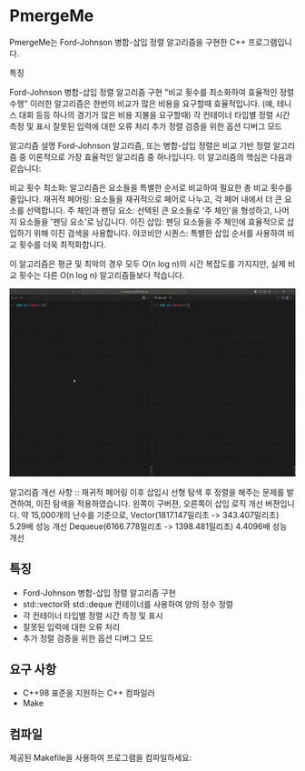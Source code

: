 # PmergeMe

PmergeMe는 Ford-Johnson 병합-삽입 정렬 알고리즘을 구현한 C++ 프로그램입니다. 

특징

Ford-Johnson 병합-삽입 정렬 알고리즘 구현
"비교 횟수를 최소화하여 효율적인 정렬 수행" 이러한 알고리즘은 한번의 비교가 많은 비용을 요구할때 효율적입니다. (예, 테니스 대회 등등 하나의 경기가 많은 비용 지불을 요구할때)
각 컨테이너 타입별 정렬 시간 측정 및 표시
잘못된 입력에 대한 오류 처리
추가 정렬 검증을 위한 옵션 디버그 모드

알고리즘 설명
Ford-Johnson 알고리즘, 또는 병합-삽입 정렬은 비교 기반 정렬 알고리즘 중 이론적으로 가장 효율적인 알고리즘 중 하나입니다. 이 알고리즘의 핵심은 다음과 같습니다:

비교 횟수 최소화: 알고리즘은 요소들을 특별한 순서로 비교하여 필요한 총 비교 횟수를 줄입니다.
재귀적 페어링: 요소들을 재귀적으로 페어로 나누고, 각 페어 내에서 더 큰 요소를 선택합니다.
주 체인과 펜딩 요소: 선택된 큰 요소들로 '주 체인'을 형성하고, 나머지 요소들을 '펜딩 요소'로 남깁니다.
이진 삽입: 펜딩 요소들을 주 체인에 효율적으로 삽입하기 위해 이진 검색을 사용합니다.
야코비안 시퀀스: 특별한 삽입 순서를 사용하여 비교 횟수를 더욱 최적화합니다.

이 알고리즘은 평균 및 최악의 경우 모두 O(n log n)의 시간 복잡도를 가지지만, 실제 비교 횟수는 다른 O(n log n) 알고리즘들보다 적습니다.


![PmergeMe Demo](./fordJohnson/pmergeme_demo.gif)

알고리즘 개선 사항 :: 재귀적 페어링 이후 삽입시 선형 탐색 후 정렬을 해주는 문제를 발견하여, 이진 탐색을 적용하였습니다.
왼쪽이 구버젼, 오른쪽이 삽입 로직 개선 버젼입니다.
약 15,000개의 난수를 기준으로, 
Vector(1817.147밀리초 -> 343.407밀리초) 5.29배 성능 개선
Dequeue(6166.778밀리초 -> 1398.481밀리초) 4.4096배 성능 개선

## 특징

- Ford-Johnson 병합-삽입 정렬 알고리즘 구현
- std::vector와 std::deque 컨테이너를 사용하여 양의 정수 정렬
- 각 컨테이너 타입별 정렬 시간 측정 및 표시
- 잘못된 입력에 대한 오류 처리
- 추가 정렬 검증을 위한 옵션 디버그 모드

## 요구 사항

- C++98 표준을 지원하는 C++ 컴파일러
- Make

## 컴파일

제공된 Makefile을 사용하여 프로그램을 컴파일하세요: